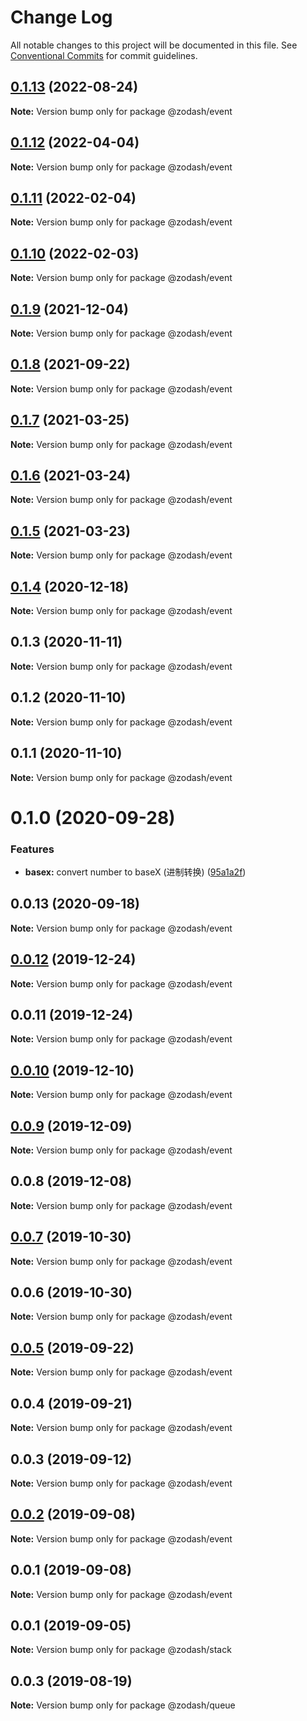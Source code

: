 # Change Log

All notable changes to this project will be documented in this file.
See [Conventional Commits](https://conventionalcommits.org) for commit guidelines.

## [0.1.13](https://github.com/zcorky/zodash/compare/@zodash/event@0.1.12...@zodash/event@0.1.13) (2022-08-24)

**Note:** Version bump only for package @zodash/event





## [0.1.12](https://github.com/zcorky/zodash/compare/@zodash/event@0.1.11...@zodash/event@0.1.12) (2022-04-04)

**Note:** Version bump only for package @zodash/event





## [0.1.11](https://github.com/zcorky/zodash/compare/@zodash/event@0.1.10...@zodash/event@0.1.11) (2022-02-04)

**Note:** Version bump only for package @zodash/event





## [0.1.10](https://github.com/zcorky/zodash/compare/@zodash/event@0.1.9...@zodash/event@0.1.10) (2022-02-03)

**Note:** Version bump only for package @zodash/event





## [0.1.9](https://github.com/zcorky/zodash/compare/@zodash/event@0.1.8...@zodash/event@0.1.9) (2021-12-04)

**Note:** Version bump only for package @zodash/event





## [0.1.8](https://github.com/zcorky/zodash/compare/@zodash/event@0.1.7...@zodash/event@0.1.8) (2021-09-22)

**Note:** Version bump only for package @zodash/event





## [0.1.7](https://github.com/zcorky/zodash/compare/@zodash/event@0.1.6...@zodash/event@0.1.7) (2021-03-25)

**Note:** Version bump only for package @zodash/event





## [0.1.6](https://github.com/zcorky/zodash/compare/@zodash/event@0.1.5...@zodash/event@0.1.6) (2021-03-24)

**Note:** Version bump only for package @zodash/event





## [0.1.5](https://github.com/zcorky/zodash/compare/@zodash/event@0.1.4...@zodash/event@0.1.5) (2021-03-23)

**Note:** Version bump only for package @zodash/event





## [0.1.4](https://github.com/zcorky/zodash/compare/@zodash/event@0.1.3...@zodash/event@0.1.4) (2020-12-18)

**Note:** Version bump only for package @zodash/event





## 0.1.3 (2020-11-11)

**Note:** Version bump only for package @zodash/event





## 0.1.2 (2020-11-10)

**Note:** Version bump only for package @zodash/event





## 0.1.1 (2020-11-10)

**Note:** Version bump only for package @zodash/event





# 0.1.0 (2020-09-28)


### Features

* **basex:** convert number to baseX (进制转换) ([95a1a2f](https://github.com/zcorky/zodash/commit/95a1a2f361d73de5caa3b8e297c1643e97e40983))





## 0.0.13 (2020-09-18)

**Note:** Version bump only for package @zodash/event





## [0.0.12](https://github.com/zcorky/zodash/compare/@zodash/event@0.0.11...@zodash/event@0.0.12) (2019-12-24)

**Note:** Version bump only for package @zodash/event





## 0.0.11 (2019-12-24)

**Note:** Version bump only for package @zodash/event





## [0.0.10](https://github.com/zcorky/zodash/compare/@zodash/event@0.0.9...@zodash/event@0.0.10) (2019-12-10)

**Note:** Version bump only for package @zodash/event





## [0.0.9](https://github.com/zcorky/zodash/compare/@zodash/event@0.0.8...@zodash/event@0.0.9) (2019-12-09)

**Note:** Version bump only for package @zodash/event





## 0.0.8 (2019-12-08)

**Note:** Version bump only for package @zodash/event





## [0.0.7](https://github.com/zcorky/zodash/compare/@zodash/event@0.0.6...@zodash/event@0.0.7) (2019-10-30)

**Note:** Version bump only for package @zodash/event





## 0.0.6 (2019-10-30)

**Note:** Version bump only for package @zodash/event





## [0.0.5](https://github.com/zcorky/zodash/compare/@zodash/event@0.0.4...@zodash/event@0.0.5) (2019-09-22)

**Note:** Version bump only for package @zodash/event





## 0.0.4 (2019-09-21)

**Note:** Version bump only for package @zodash/event





## 0.0.3 (2019-09-12)

**Note:** Version bump only for package @zodash/event





## [0.0.2](https://github.com/zcorky/zodash/compare/@zodash/event@0.0.1...@zodash/event@0.0.2) (2019-09-08)

**Note:** Version bump only for package @zodash/event





## 0.0.1 (2019-09-08)

**Note:** Version bump only for package @zodash/event





## 0.0.1 (2019-09-05)

**Note:** Version bump only for package @zodash/stack





## 0.0.3 (2019-08-19)

**Note:** Version bump only for package @zodash/queue
